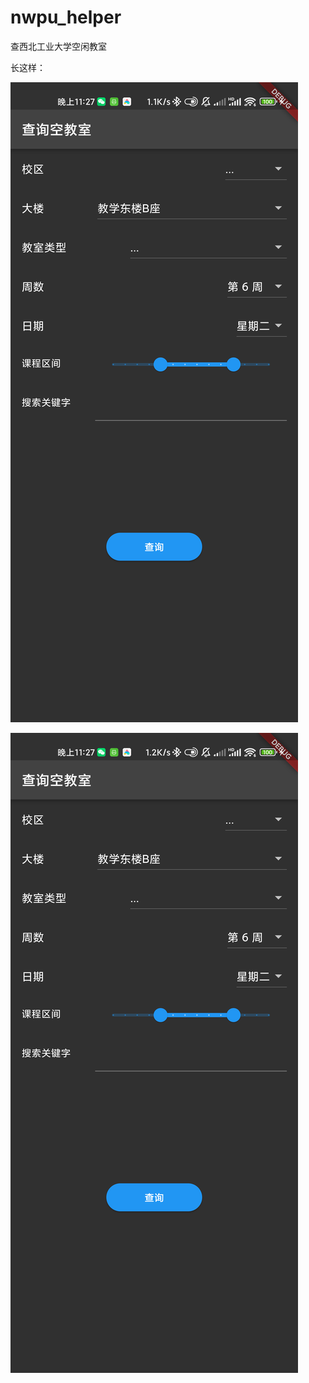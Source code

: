 # nwpu_helper

查西北工业大学空闲教室

长这样：

![screen](README.assets/screen.png)

![screen1](README.assets/screen1.png)
